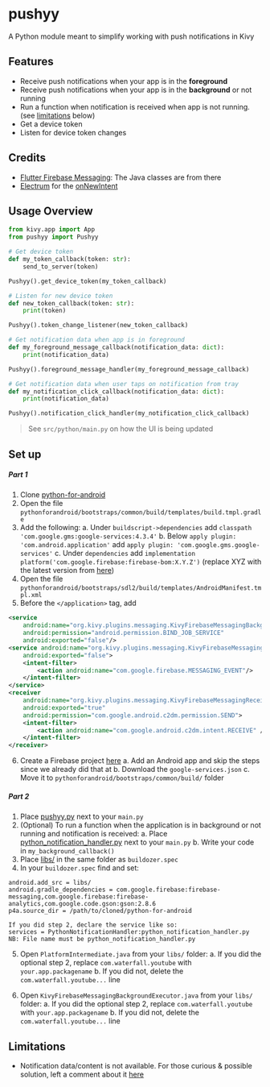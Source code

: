 # pushyy
A Python module meant to simplify working with push notifications in Kivy

Features
--------------
- Receive push notifications when your app is in the **foreground**
- Receive push notifications when your app is in the **background** or not running
- Run a function when notification is received when app is not running. (see [limitations](#limitations) below)
- Get a device token
- Listen for device token changes

Credits
--------------
- [Flutter Firebase Messaging](https://github.com/FirebaseExtended/flutterfire/tree/master/packages/firebase_messaging/firebase_messaging): The Java classes are from there
- [Electrum](https://github.com/spesmilo/electrum/tree/master/electrum) for the [onNewIntent](https://github.com/spesmilo/electrum/blob/6650e6bbae12a79e12667857ee039f1b1f30c7e3/electrum/gui/kivy/main_window.py#L620)

Usage Overview
--------------
```python
from kivy.app import App
from pushyy import Pushyy

# Get device token
def my_token_callback(token: str):
    send_to_server(token)

Pushyy().get_device_token(my_token_callback)

# Listen for new device token
def new_token_callback(token: str):
    print(token)

Pushyy().token_change_listener(new_token_callback)

# Get notification data when app is in foreground
def my_foreground_message_callback(notification_data: dict):
    print(notification_data)

Pushyy().foreground_message_handler(my_foreground_message_callback)

# Get notification data when user taps on notification from tray
def my_notification_click_callback(notification_data: dict):
    print(notification_data)

Pushyy().notification_click_handler(my_notification_click_callback)

```
> See `src/python/main.py` on how the UI is being updated

Set up
--------------
##### Part 1
1. Clone [python-for-android](https://github.com/kivy/python-for-android)
2. Open the file `pythonforandroid/bootstraps/common/build/templates/build.tmpl.gradle`
3. Add the following:
    a. Under `buildscript->dependencies` add `classpath 'com.google.gms:google-services:4.3.4'`
    b. Below `apply plugin: 'com.android.application'` add `apply plugin: 'com.google.gms.google-services'`
    c. Under `dependencies` add `implementation platform('com.google.firebase:firebase-bom:X.Y.Z')` (replace XYZ with the latest version from [here](https://firebase.google.com/docs/android/learn-more#bom))
4. Open the file `pythonforandroid/bootstraps/sdl2/build/templates/AndroidManifest.tmpl.xml`
5. Before the `</application>` tag, add
```xml
<service
    android:name="org.kivy.plugins.messaging.KivyFirebaseMessagingBackgroundService"
    android:permission="android.permission.BIND_JOB_SERVICE"
    android:exported="false"/>
<service android:name="org.kivy.plugins.messaging.KivyFirebaseMessagingService"
    android:exported="false">
    <intent-filter>
        <action android:name="com.google.firebase.MESSAGING_EVENT"/>
    </intent-filter>
</service>
<receiver
    android:name="org.kivy.plugins.messaging.KivyFirebaseMessagingReceiver"
    android:exported="true"
    android:permission="com.google.android.c2dm.permission.SEND">
    <intent-filter>
        <action android:name="com.google.android.c2dm.intent.RECEIVE" />
    </intent-filter>
</receiver>
```
6. Create a Firebase project [here](https://console.firebase.google.com/)
    a. Add an Android app and skip the steps since we already did that at
    b. Download the `google-services.json`
    c. Move it to `pythonforandroid/bootstraps/common/build/` folder
##### Part 2
1. Place [pushyy.py](src/python/pushyy.py) next to your `main.py`
2. (Optional) To run a function when the application is in background or not running and notification is received:
    a. Place [python_notification_handler.py](src/python/python_notification_handler.py) next to your `main.py`
    b. Write your code in `my_background_callback()`
3. Place [libs/](src/python/libs) in the same folder as `buildozer.spec`
4. In your `buildozer.spec` find and set:
```
android.add_src = libs/
android.gradle_dependencies = com.google.firebase:firebase-messaging,com.google.firebase:firebase-analytics,com.google.code.gson:gson:2.8.6
p4a.source_dir = /path/to/cloned/python-for-android

If you did step 2, declare the service like so:
services = PythonNotificationHandler:python_notification_handler.py
NB: File name must be python_notification_handler.py
```
5. Open `PlatformIntermediate.java` from your `libs/` folder:
    a. If you did the optional step 2, replace `com.waterfall.youtube` with `your.app.packagename`
    b. If you did not, delete the `com.waterfall.youtube...` line

6. Open `KivyFirebaseMessagingBackgroundExecutor.java` from your `libs/` folder:
    a. If you did the optional step 2, replace `com.waterfall.youtube` with `your.app.packagename`
    b. If you did not, delete the `com.waterfall.youtube...` line

Limitations
--------------
- Notification data/content is not available. For those curious & possible solution, left a comment about it [here](https://github.com/Fox520/pushyy/blob/main/src/python/pushyy.py#L169)